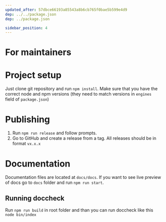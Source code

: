 ```yaml
---
updated_after: 57dbce66193a85543a8b6cb765f0bae5b599e4d9
dep: ../../package.json
dep: ../package.json

sidebar_position: 4
---
```


# For maintainers
# Project setup
Just clone git repository and run `npm install`. Make sure that you have the correct node and npm versions (they need to match versions in `engines` field of `package.json`)

# Publishing
1. Run `npm run release` and follow prompts.
2. Go to GitHub and create a release from a tag. All releases should be in format `vx.x.x` 

# Documentation
Documentation files are located at `docs/docs`. If you want to see live preview of docs go to `docs` folder and run `npm run start`.

## Running doccheck
Run `npm run build` in root folder and than you can run doccheck like this `node bin/index`